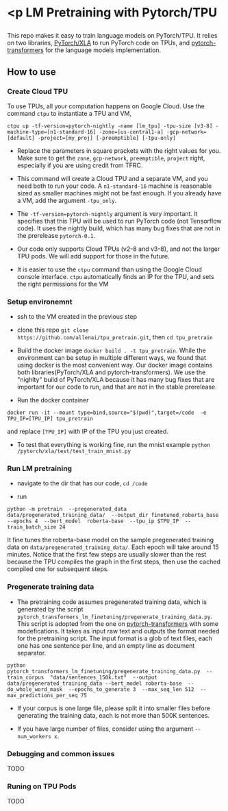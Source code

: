 # <p LM Pretraining with Pytorch/TPU</p>
This repo makes it easy to train language models on PyTorch/TPU. It relies on two libraries, [PyTorch/XLA](https://github.com/pytorch/xla/) to run PyTorch code on TPUs, and [pytorch-transformers](https://github.com/huggingface/pytorch-transformers) for the language models implementation.

## How to use

###  Create Cloud TPU

To use TPUs, all your computation happens on Google Cloud. Use the command `ctpu` to instantiate a TPU and VM,

```
ctpu up -tf-version=pytorch-nightly -name [lm_tpu] -tpu-size [v3-8] -machine-type=[n1-standard-16] -zone=[us-central1-a] -gcp-network=[default] -project=[my_proj] [-preemptible] [-tpu-only]
```

-  Replace the parameters in square prackets with the right values for you. Make sure to get the `zone`, `gcp-network`, `preemptible`, `project` right, especially if you are using credit from TFRC.

- This command will create a Cloud TPU and a separate VM, and you need both to run your code. A `n1-standard-16` machine is reasonable sized as smaller machines might not be fast enough. If you already have a VM, add the argument `-tpu_only`.

- The `-tf-version=pytorch-nightly` argument is very important. It specifies that this TPU will be used to run PyTorch code (not Tensorflow code). It uses the nightly build, which has many bug fixes that are not in the prerelease `pytorch-0.1`.

- Our code only supports Cloud TPUs (v2-8 and v3-8), and not the larger TPU pods. We will add support for those in the future.

- It is easier to use the `ctpu` command than using the Google Cloud console interface. `ctpu` automatically finds an IP for the TPU, and sets the right permissions for the VM


###  Setup environemnt

- ssh to the VM created in the previous step

- clone this repo `git clone https://github.com/allenai/tpu_pretrain.git`, then `cd tpu_pretrain`

- Build the docker image `docker build . -t tpu_pretrain`.
While the environment can be setup in multiple different ways, we found that using docker is the most convenient way. Our docker image contains both libraries(PyTorch/XLA and pytorch-transformers). We use the "nighlty" build of PyTorch/XLA because it has many bug fixes that are important for our code to run, and that are not in the stable prerelease. 

- Run the docker container

```
docker run -it --mount type=bind,source="$(pwd)",target=/code  -e TPU_IP=[TPU_IP] tpu_pretrain
```

and replace `[TPU_IP]` with IP of the TPU you just created.


- To test that everything is working fine, run the mnist example `python /pytorch/xla/test/test_train_mnist.py`


###  Run LM pretraining

- navigate to the dir that has our code, `cd /code`

- run
```
python -m pretrain  --pregenerated_data data/pregenerated_training_data/  --output_dir finetuned_roberta_base  --epochs 4  --bert_model  roberta-base  --tpu_ip $TPU_IP  --train_batch_size 24
```
It fine tunes the roberta-base model on the sample pregenerated training data on `data/pregenerated_training_data/`. Each epoch will take around 15 minutes. Notice that the first few steps are usually slower than the rest because the TPU compiles the graph in the first steps, then use the cached compiled one for subsequent steps.


###  Pregenerate training data

- The pretraining code assumes pregenerated training data, which is generated by the script `pytorch_transformers_lm_finetuning/pregenerate_training_data.py`. This script is adopted from the one on [pytorch-transformers](https://github.com/huggingface/pytorch-transformers/blob/master/examples/lm_finetuning/pregenerate_training_data.py) with some modefications. It takes as input raw text and outputs the format needed for the pretraining script. The input format
is a glob of text files, each one has one sentence per line, and an empty line as document separator.

```
python  pytorch_transformers_lm_finetuning/pregenerate_training_data.py  --train_corpus  "data/sentences_150k.txt"  --output data/pregenerated_training_data --bert_model roberta-base  --do_whole_word_mask  --epochs_to_generate 3  --max_seq_len 512  --max_predictions_per_seq 75
```

- If your corpus is one large file, please split it into smaller files before generating the training data, each is not more than 500K sentences.

- If you have large number of files, consider using the argument `--num_workers x`.


###  Debugging and common issues

TODO

###  Runing on TPU Pods

TODO